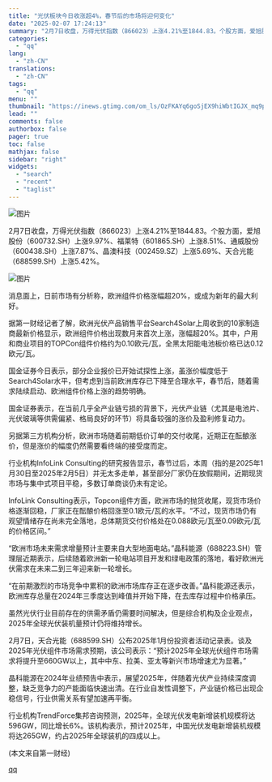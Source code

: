 ```yaml
---
title: "光伏板块今日收涨超4%，春节后的市场将迎何变化"
date: "2025-02-07 17:24:13"
summary: "2月7日收盘，万得光伏指数（866023）上涨4.21%至1844.83。个股方面，爱旭股份（600..."
categories:
  - "qq"
lang:
  - "zh-CN"
translations:
  - "zh-CN"
tags:
  - "qq"
menu: ""
thumbnail: "https://inews.gtimg.com/om_ls/OzFKAYq6goSjEX9hiWbtIGJX_mq9pfL_NU-xZYCt65i5QAA_640360/0"
lead: ""
comments: false
authorbox: false
pager: true
toc: false
mathjax: false
sidebar: "right"
widgets:
  - "search"
  - "recent"
  - "taglist"
---
```


![图片](https://inews.gtimg.com/om_bt/O4kQDXlsvNmGI48GR7j3xneT9Sr80FJ0hWMdIj5Z6IrtkAA/641)

2月7日收盘，万得光伏指数（866023）上涨4.21%至1844.83。个股方面，爱旭股份（600732.SH）上涨9.97%、福莱特（601865.SH）上涨8.51%、通威股份（600438.SH）上涨7.87%、晶澳科技（002459.SZ）上涨5.69%、天合光能（688599.SH）上涨5.42%。

![图片](https://inews.gtimg.com/om_bt/Of1ZM6zFGNa9zCCw9FJeqmpurX138LPgTBc7XfUoG6dWcAA/641)

消息面上，日前市场有分析称，欧洲组件价格涨幅超20%，或成为新年的最大利好。

据第一财经记者了解，欧洲光伏产品销售平台Search4Solar上周收到的10家制造商最新价格显示，欧洲组件价格出现数月来首次上涨，涨幅超20%。其中，户用和商业项目的TOPCon组件价格约为0.10欧元/瓦，全黑太阳能电池板价格已达0.12欧元/瓦。

国金证券今日表示，部分企业报价已开始试探性上涨，虽涨价幅度低于Search4Solar水平，但考虑到当前欧洲库存已下降至合理水平，春节后，随着需求陆续启动、欧洲组件价格上涨的趋势明确。

国金证券表示，在当前几乎全产业链亏损的背景下，光伏产业链（尤其是电池片、光伏玻璃等供需偏紧、格局良好的环节）将具备较强的涨价及盈利修复动力。

另据第三方机构分析，欧洲市场随着前期低价订单的交付收尾，近期正在酝酿涨价，但是涨价的幅度仍然需要看终端的接受度而定。

行业机构InfoLink Consulting的研究报告显示，春节过后，本周（指的是2025年1月30日至2025年2月5日）并无太多走单，甚至部分厂家仍在放假期间，近期现货市场与集中式项目平稳，多数订单商谈仍未有定论。

InfoLink Consulting表示，Topcon组件方面，欧洲市场的抛货收尾，现货市场价格逐渐回稳，厂家正在酝酿价格回涨至0.1欧元/瓦的水平。“不过，现货市场仍有观望情绪存在尚未完全落地，总体期货交付价格处在0.088欧元/瓦至0.09欧元/瓦的价格区间。”

“欧洲市场未来需求增量预计主要来自大型地面电站。”晶科能源（688223.SH）管理层近期表示，后续随着欧洲新一轮电站项目开发和绿电政策的落地，看好欧洲光伏需求在未来二到三年迎来新一轮增长。

“在前期激烈的市场竞争中累积的欧洲市场库存正在逐步改善。”晶科能源还表示，欧洲库存总量在2024年三季度达到峰值并开始下降，在去库存过程中价格承压。

虽然光伏行业目前存在的供需矛盾仍需要时间解决，但是综合机构及企业观点，2025年全球光伏装机量预计仍将维持增长。

2月7日，天合光能（688599.SH）公布2025年1月份投资者活动记录表。谈及2025年光伏组件市场需求预期，该公司表示：“预计2025年全球光伏组件市场需求将提升至660GW以上，其中中东、拉美、亚太等新兴市场增速尤为显著。”

晶科能源在2024年业绩预告中表示，展望2025年，伴随着光伏产业持续深度调整，缺乏竞争力的产能面临快速出清。在行业自发性调整下，产业链价格已出现企稳信号，行业供需关系有望加速再平衡。

行业机构TrendForce集邦咨询预测，2025年，全球光伏发电新增装机规模将达596GW，同比增长6%。该机构表示，预计2025年，中国光伏发电新增装机规模将达265GW，约占2025年全球装机的四成以上。

 (本文来自第一财经)

[qq](https://new.qq.com/rain/a/20250207A06R3P00)
